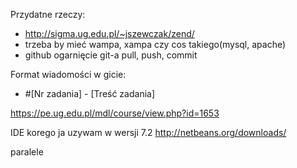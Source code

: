 Przydatne rzeczy:

- http://sigma.ug.edu.pl/~jszewczak/zend/
- trzeba by mieć wampa, xampa czy cos takiego(mysql, apache)
- github ogarnięcie git-a pull, push, commit

Format wiadomości w gicie:
- #[Nr zadania] - [Treść zadania]

https://pe.ug.edu.pl/mdl/course/view.php?id=1653

IDE korego ja uzywam w wersji 7.2
http://netbeans.org/downloads/

paralele